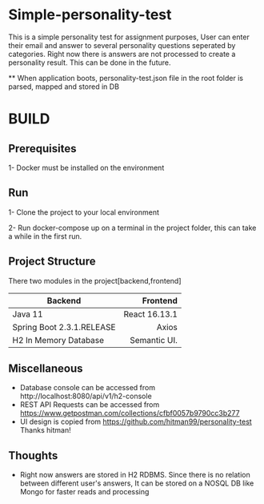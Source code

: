 # Simple-personality-test
This is a simple personality test for assignment purposes, User can enter their email and answer to several personality questions seperated by categories.
Right now there is answers are not processed to create a personality result. This can be done in the future.

** When application boots, personality-test.json file in the root folder is parsed, mapped and stored in DB

# BUILD

Prerequisites
----------------
1- Docker must be installed on the environment

Run
--------
1- Clone the project to your local environment

2- Run docker-compose up on a terminal in the project folder, this can take a while in the first run.

Project Structure
-----------------

There two modules in the project[backend,frontend]
  
| Backend                   | Frontend      |      
|---------------------------|--------------:|
| Java 11                   | React 16.13.1 |
| Spring Boot 2.3.1.RELEASE | Axios         |
| H2 In Memory Database     | Semantic UI.  |  
  
Miscellaneous
-------------

- Database console can be accessed from http://localhost:8080/api/v1/h2-console
- REST API Requests can be accessed from https://www.getpostman.com/collections/cfbf0057b9790cc3b277
- UI design is copied from https://github.com/hitman99/personality-test Thanks hitman!

Thoughts
-----------
- Right now answers are stored in H2 RDBMS. Since there is no relation between different user's answers, It can be stored on a NOSQL DB like Mongo for faster reads and processing
